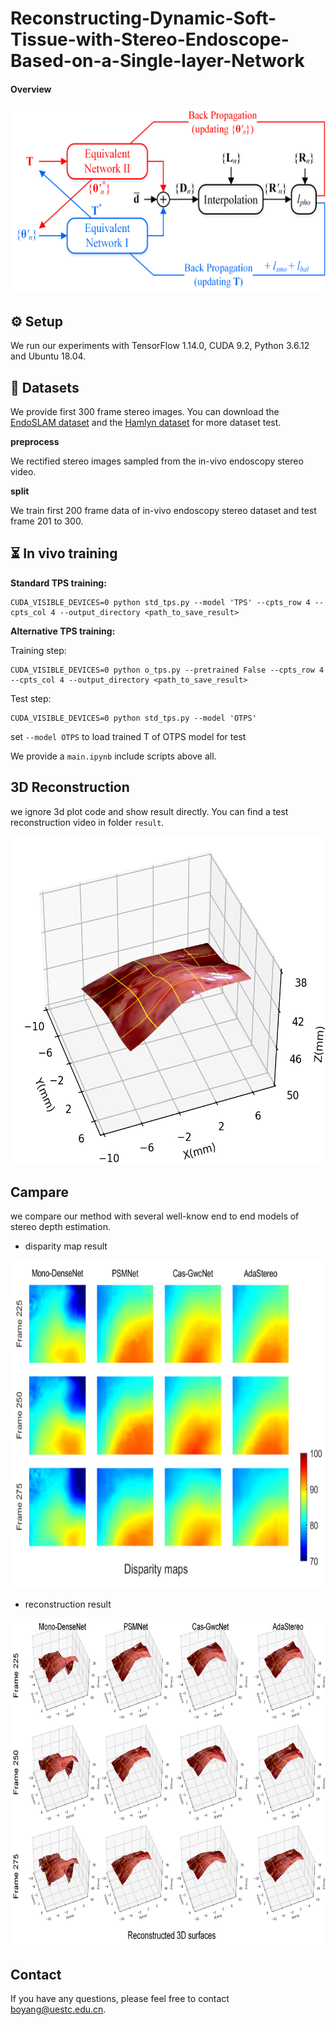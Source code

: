# Reconstructing-Dynamic-Soft-Tissue-with-Stereo-Endoscope-Based-on-a-Single-layer-Network

#### Overview

<p align="center">
<img src='imgs/tpsNet.png' width=600 height=300 /> 
</p>


## ⚙️ Setup

We run our experiments with TensorFlow 1.14.0, CUDA 9.2, Python 3.6.12 and Ubuntu 18.04.

## 💾 Datasets

We provide first 300 frame stereo images. You can download the [EndoSLAM dataset](https://data.mendeley.com/datasets/cd2rtzm23r/1) and the [Hamlyn dataset](http://hamlyn.doc.ic.ac.uk/vision/) for more dataset test.

**preprocess**

We rectified stereo images sampled from the in-vivo endoscopy stereo video.

**split**

We train first 200 frame data of in-vivo endoscopy stereo dataset and test frame 201 to 300.

## ⏳ In vivo training

**Standard TPS training:**

```shell
CUDA_VISIBLE_DEVICES=0 python std_tps.py --model 'TPS' --cpts_row 4 --cpts_col 4 --output_directory <path_to_save_result>
```

**Alternative TPS training:**


Training step:
```shell
CUDA_VISIBLE_DEVICES=0 python o_tps.py --pretrained False --cpts_row 4 --cpts_col 4 --output_directory <path_to_save_result>
```
Test step:
```shell
CUDA_VISIBLE_DEVICES=0 python std_tps.py --model 'OTPS'
```
set `--model OTPS` to load trained T of OTPS model for test

We provide a `main.ipynb` include scripts above all.


## 3D Reconstruction

we ignore 3d plot code and show result directly. You can find a test reconstruction video in folder `result`.
<p align="center">
<img src='imgs/reconstruction.png' width=720 height=525 /> 
</p>

## Campare

we compare our method with several well-know end to end models of stereo depth estimation.

- disparity map result

<p align="center">
<img src='imgs/disp_compare.png' width=720 height=525 /> 
</p>

- reconstruction result

<p align="center">
<img src='imgs/recons_compare.png' width=720 height=525 /> 
</p>

## Contact

If you have any questions, please feel free to contact boyang@uestc.edu.cn.
